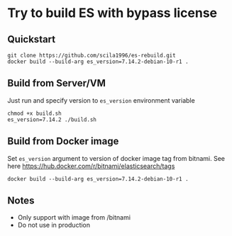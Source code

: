 # Try to build ES with bypass license

## Quickstart

   ```
   git clone https://github.com/scila1996/es-rebuild.git
   docker build --build-arg es_version=7.14.2-debian-10-r1 .
   ```
   
## Build from Server/VM

Just run and specify version to `es_version` environment variable

   ```
   chmod +x build.sh
   es_version=7.14.2 ./build.sh 
   ```


## Build from Docker image

Set `es_version` argument to version of docker image tag from bitnami. See here https://hub.docker.com/r/bitnami/elasticsearch/tags

   ```
   docker build --build-arg es_version=7.14.2-debian-10-r1 .
   ```
   
## Notes

* Only support with image from /bitnami
* Do not use in production
